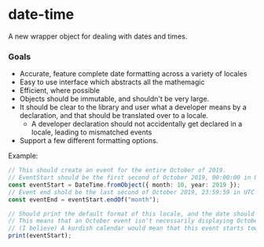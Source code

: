 # date-time

A new wrapper object for dealing with dates and times.

### Goals
- Accurate, feature complete date formatting across a variety of locales
- Easy to use interface which abstracts all the mathemagic
- Efficient, where possible
- Objects should be immutable, and shouldn't be very large.
- It should be clear to the library and user what a developer means by a declaration, and that should be translated over to a locale.
    - A developer declaration should not accidentally get declared in a locale, leading to mismatched events
- Support a few different formatting options.

Example:

```ts
// This should create an event for the entire October of 2019.
// EventStart should be the first second of October 2019, 00:00:00 in UTC time
const eventStart = DateTime.fromObject({ month: 10, year: 2019 });
// Event end shold be the last second of October 2019, 23:59:59 in UTC time
const eventEnd = eventStart.endOf("month");

// Should print the default format of this locale, and the date should be adjusted to the locale's calendar.
// This means that an October event isn't necessarily displaying October for a given locale.
// (I believe) A kurdish calendar would mean that this event starts towards the end of November and ends before the end of October
print(eventStart);
```


